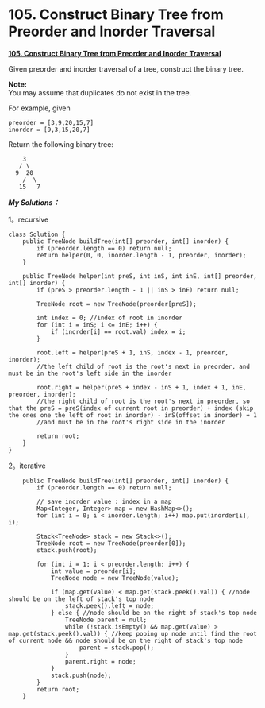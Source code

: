 # 105. Construct Binary Tree from Preorder and Inorder Traversal

 [**105. Construct Binary Tree from Preorder and Inorder Traversal**](https://leetcode.com/problems/construct-binary-tree-from-preorder-and-inorder-traversal/description/)

Given preorder and inorder traversal of a tree, construct the binary tree.

**Note:**  
You may assume that duplicates do not exist in the tree.

For example, given

```text
preorder = [3,9,20,15,7]
inorder = [9,3,15,20,7]
```

Return the following binary tree:

```text
    3
   / \
  9  20
    /  \
   15   7
```

_**My Solutions：**_

1。recursive

```text
class Solution {
    public TreeNode buildTree(int[] preorder, int[] inorder) {
        if (preorder.length == 0) return null;
        return helper(0, 0, inorder.length - 1, preorder, inorder);
    }
    
    public TreeNode helper(int preS, int inS, int inE, int[] preorder, int[] inorder) {
        if (preS > preorder.length - 1 || inS > inE) return null;
        
        TreeNode root = new TreeNode(preorder[preS]);
        
        int index = 0; //index of root in inorder
        for (int i = inS; i <= inE; i++) {
            if (inorder[i] == root.val) index = i;
        }
        
        root.left = helper(preS + 1, inS, index - 1, preorder, inorder); 
        //the left child of root is the root's next in preorder, and must be in the root's left side in the inorder
        
        root.right = helper(preS + index - inS + 1, index + 1, inE, preorder, inorder); 
        //the right child of root is the root's next in preorder, so that the preS = preS(index of current root in preorder) + index (skip the ones one the left of root in inorder) - inS(offset in inorder) + 1
        //and must be in the root's right side in the inorder
        
        return root;
    }
}
```

2。iterative

```text
    public TreeNode buildTree(int[] preorder, int[] inorder) {
        if (preorder.length == 0) return null;
        
        // save inorder value : index in a map
        Map<Integer, Integer> map = new HashMap<>();
        for (int i = 0; i < inorder.length; i++) map.put(inorder[i], i); 
        
        Stack<TreeNode> stack = new Stack<>();
        TreeNode root = new TreeNode(preorder[0]);
        stack.push(root);
        
        for (int i = 1; i < preorder.length; i++) {
            int value = preorder[i];
            TreeNode node = new TreeNode(value);
            
            if (map.get(value) < map.get(stack.peek().val)) { //node should be on the left of stack's top node
                stack.peek().left = node;
            } else { //node should be on the right of stack's top node
                TreeNode parent = null;
                while (!stack.isEmpty() && map.get(value) > map.get(stack.peek().val)) { //keep poping up node until find the root of current node && node should be on the right of stack's top node
                    parent = stack.pop();
                }
                parent.right = node;
            }
            stack.push(node);
        }
        return root;
    }
```

